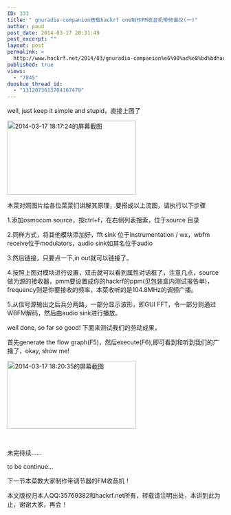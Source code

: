 ```yaml
---
ID: 333
title: " gnuradio-companion搭载hackrf one制作FM收音机带频谱仪(一)"
author: paud
post_date: 2014-03-17 20:31:49
post_excerpt: ""
layout: post
permalink: >
  http://www.hackrf.net/2014/03/gnuradio-companion%e6%90%ad%e8%bd%bdhackrf-one%e5%88%b6%e4%bd%9cfm%e6%94%b6%e9%9f%b3%e6%9c%ba%e5%b8%a6%e9%a2%91%e8%b0%b1%e4%bb%aa%e4%b8%80/
published: true
views:
  - "7845"
duoshuo_thread_id:
  - "1312073613704167470"
---
```

well, just keep it simple and stupid，直接上图了

<a href="http://www.hackrf.net/wp-content/uploads/2014/03/2014-03-17-181724的屏幕截图.png"><img class="alignnone size-medium wp-image-337" alt="2014-03-17 18:17:24的屏幕截图" src="http://www.hackrf.net/wp-content/uploads/2014/03/2014-03-17-181724的屏幕截图-300x172.png" width="300" height="172" /></a>

本菜对照图片给各位菜菜们讲解其原理，要搭成以上流图，请执行以下步骤

1.添加osmocom source，按ctrl+f，在右侧列表搜索，位于source 目录

2.同样方式，将其他模块添加好，fft sink 位于instrumentation / wx，wbfm receive位于modulators，audio sink如其名位于audio

3.然后链接，只要点一下,in out就可以链接了。

4.按照上图对模块进行设置，双击就可以看到属性对话框了，注意几点，source做为源的接收器，pmm要设置成你的hackrf的ppm(见包装盒内测试报告单)，frequency则是你要接收的频率，本菜收听的是104.8MHz的调频广播。

5.从信号源输出之后兵分两路，一部分显示波形，即GUI FFT，令一部分则通过WBFM解码，然后由audio sink进行播放。

well done, so far so good! 下面来测试我们的劳动成果，

首先generate the flow graph(F5)，然后execute(F6),即可看到和听到我们的广播了，okay, show me!

<a href="http://www.hackrf.net/wp-content/uploads/2014/03/2014-03-17-182035的屏幕截图.png"><img class="alignnone size-medium wp-image-338" alt="2014-03-17 18:20:35的屏幕截图" src="http://www.hackrf.net/wp-content/uploads/2014/03/2014-03-17-182035的屏幕截图-300x158.png" width="300" height="158" /></a>

&nbsp;

未完待续……

to be continue...

下一节本菜教大家制作带调节器的FM收音机！

<span style="line-height: 1.5em">本文版权归本人</span><span style="line-height: 1.5em">QQ:35769382</span><span style="line-height: 1.5em">和hackrf.net所有，转载请注明出处，本讲到此为止，谢谢大家，再会！</span>
